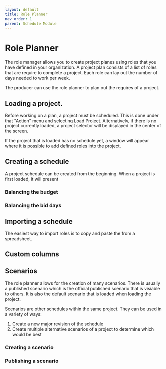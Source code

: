 ```yaml
---
layout: default
title: Role Planner
nav_order: 1
parent: Schedule Module
---
```



# Role Planner

The role manager allows you to create project planes using roles that you have defined in your organization.   A project plan consists of a list of roles that are require to complete a project.  Each role can lay out the number of days needed to work per week.

The producer can use the role planner to plan out the requires of a project.


## Loading a project.

Before working on a plan, a project must be scheduled.  This is done under that "Action" menu and selecting Load Project.  Alternatively, if there is no project currently loaded, a project selector will be displayed in the center of the screen.

If the project that is loaded has no schedule yet, a window will appear where it is possible to add defined roles into the project.




## Creating a schedule

A project schedule can be created from the beginning.  When a project is first loaded, it will present



### Balancing the budget


### Balancing the bid days





## Importing a schedule

The easiest way to import roles is to copy and paste the from a spreadsheet.


## Custom columns




## Scenarios

The role planner allows for the creation of many scenarios.  There is usually a published scenario which is the official published scenario that is visiable to others.  It is also the default scenario that is loaded when loading the project.

Scenarios are other schedules within the same project.  They can be used in a variety of ways:

1. Create a new major revision of the schedule
2. Create multiple alternative scenarios of a project to determine which would be best


### Creating a scenario




### Publishing a scenario





